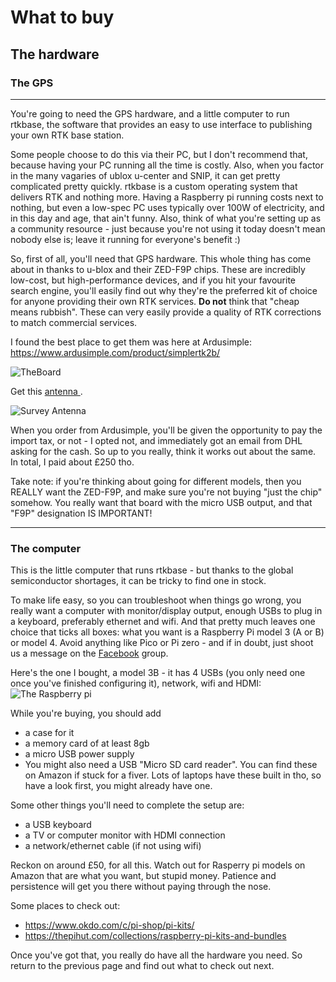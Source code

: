 # What to buy

## The hardware

### The GPS

---
You're going to need the GPS hardware, and a little computer to run rtkbase, the software that provides an easy to use interface to publishing your own RTK base station.

Some people choose to do this via their PC, but I don't recommend that, because having your PC running all the time is costly. Also, when you factor in the many vagaries of ublox u-center and SNIP, it can get pretty complicated pretty quickly. rtkbase is a custom operating system that delivers RTK and nothing more. Having a Raspberry pi running costs next to nothing, but even a low-spec PC uses typically over 100W of electricity, and in this day and age, that ain't funny. Also, think of what you're setting up as a community resource - just because you're not using it today doesn't mean nobody else is; leave it running for everyone's benefit :)

So, first of all, you'll need that GPS hardware. This whole thing has come about in thanks to u-blox and their ZED-F9P chips. These are incredibly low-cost, but high-performance devices, and if you hit your favourite search engine, you'll easily find out why they're the preferred kit of choice for anyone providing their own RTK services. **Do not** think that "cheap means rubbish". These can very easily provide a quality of RTK corrections to match commercial services.

I found the best place to get them was here at Ardusimple: https://www.ardusimple.com/product/simplertk2b/

![TheBoard](theboard.png) 

Get this [antenna ](https://www.ardusimple.com/product/survey-gnss-multiband-antenna/).

![Survey Antenna](surveyantenna.png)


When you order from Ardusimple, you'll be given the opportunity to pay the import tax, or not - I opted not, and immediately got an email from DHL asking for the cash. So up to you really, think it works out about the same. In total, I paid about £250 tho.

Take note: if you're thinking about going for different models, then you REALLY want the ZED-F9P, and make sure you're not buying "just the chip" somehow. You really want that board with the micro USB output, and that "F9P" designation IS IMPORTANT!

---

### The computer

This is the little computer that runs rtkbase - but thanks to the global semiconductor shortages, it can be tricky to find one in stock.

To make life easy, so you can troubleshoot when things go wrong, you really want a computer with monitor/display output, enough USBs to plug in a keyboard, preferably ethernet and wifi. And that pretty much leaves one choice that ticks all boxes: what you want is a Raspberry Pi model 3 (A or B) or model 4. Avoid anything like Pico or Pi zero - and if in doubt, just shoot us a message on the [Facebook](https://fb.me/freertk) group.

Here's the one I bought, a model 3B - it has 4 USBs (you only need one once you've finished configuring it), network, wifi and HDMI:
![The Raspberry pi](thepi.jpg)

While you're buying, you should add
- a case for it
- a memory card of at least 8gb
- a micro USB power supply
- You might also need a USB "Micro SD card reader". You can find these on Amazon if stuck for a fiver. Lots of laptops have these built in tho, so have a look first, you might already have one.

Some other things you'll need to complete the setup are:
- a USB keyboard
- a TV or computer monitor with HDMI connection
- a network/ethernet cable (if not using wifi)

Reckon on around £50, for all this. Watch out for Rasperry pi models on Amazon that are what you want, but stupid money. Patience and persistence will get you there without paying through the nose.

Some places to check out:
- https://www.okdo.com/c/pi-shop/pi-kits/
- https://thepihut.com/collections/raspberry-pi-kits-and-bundles

Once you've got that, you really do have all the hardware you need. So return to the previous page and find out what to check out next.


